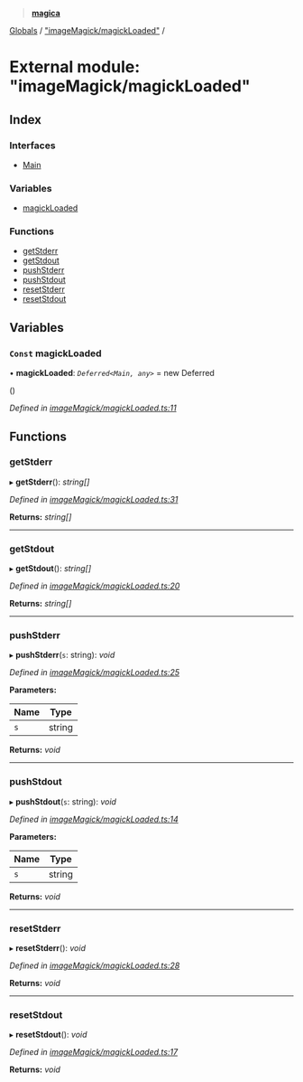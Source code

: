> **[magica](../README.md)**

[Globals](../README.md) / ["imageMagick/magickLoaded"](_imagemagick_magickloaded_.md) /

# External module: "imageMagick/magickLoaded"

## Index

### Interfaces

* [Main](../interfaces/_imagemagick_magickloaded_.main.md)

### Variables

* [magickLoaded](_imagemagick_magickloaded_.md#const-magickloaded)

### Functions

* [getStderr](_imagemagick_magickloaded_.md#getstderr)
* [getStdout](_imagemagick_magickloaded_.md#getstdout)
* [pushStderr](_imagemagick_magickloaded_.md#pushstderr)
* [pushStdout](_imagemagick_magickloaded_.md#pushstdout)
* [resetStderr](_imagemagick_magickloaded_.md#resetstderr)
* [resetStdout](_imagemagick_magickloaded_.md#resetstdout)

## Variables

### `Const` magickLoaded

• **magickLoaded**: *`Deferred<Main, any>`* =  new Deferred<Main>()

*Defined in [imageMagick/magickLoaded.ts:11](https://github.com/cancerberoSgx/magica/blob/1a62845/src/imageMagick/magickLoaded.ts#L11)*

## Functions

###  getStderr

▸ **getStderr**(): *string[]*

*Defined in [imageMagick/magickLoaded.ts:31](https://github.com/cancerberoSgx/magica/blob/1a62845/src/imageMagick/magickLoaded.ts#L31)*

**Returns:** *string[]*

___

###  getStdout

▸ **getStdout**(): *string[]*

*Defined in [imageMagick/magickLoaded.ts:20](https://github.com/cancerberoSgx/magica/blob/1a62845/src/imageMagick/magickLoaded.ts#L20)*

**Returns:** *string[]*

___

###  pushStderr

▸ **pushStderr**(`s`: string): *void*

*Defined in [imageMagick/magickLoaded.ts:25](https://github.com/cancerberoSgx/magica/blob/1a62845/src/imageMagick/magickLoaded.ts#L25)*

**Parameters:**

Name | Type |
------ | ------ |
`s` | string |

**Returns:** *void*

___

###  pushStdout

▸ **pushStdout**(`s`: string): *void*

*Defined in [imageMagick/magickLoaded.ts:14](https://github.com/cancerberoSgx/magica/blob/1a62845/src/imageMagick/magickLoaded.ts#L14)*

**Parameters:**

Name | Type |
------ | ------ |
`s` | string |

**Returns:** *void*

___

###  resetStderr

▸ **resetStderr**(): *void*

*Defined in [imageMagick/magickLoaded.ts:28](https://github.com/cancerberoSgx/magica/blob/1a62845/src/imageMagick/magickLoaded.ts#L28)*

**Returns:** *void*

___

###  resetStdout

▸ **resetStdout**(): *void*

*Defined in [imageMagick/magickLoaded.ts:17](https://github.com/cancerberoSgx/magica/blob/1a62845/src/imageMagick/magickLoaded.ts#L17)*

**Returns:** *void*